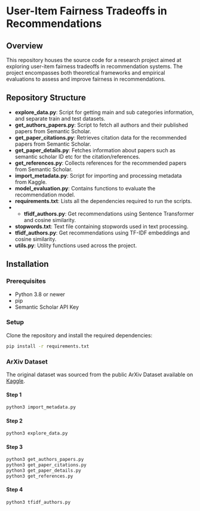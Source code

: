 # User-Item Fairness Tradeoffs in Recommendations

## Overview
This repository houses the source code for a research project aimed at exploring user-item fairness tradeoffs in recommendation systems. The project encompasses both theoretical frameworks and empirical evaluations to assess and improve fairness in recommendations.

## Repository Structure
- **explore_data.py**: Script for getting main and sub categories information, and separate train and test datasets.
- **get_authors_papers.py**: Script to fetch all authors and their published papers from Semantic Scholar.
- **get_paper_citations.py**: Retrieves citation data for the recommended papers from Semantic Scholar.
- **get_paper_details.py**: Fetches information about papers such as semantic scholar ID etc for the citation/references.
- **get_references.py**: Collects references for the recommended papers from Semantic Scholar.
- **import_metadata.py**: Script for importing and processing metadata from Kaggle.
- **model_evaluation.py**: Contains functions to evaluate the recommendation model.
- **requirements.txt**: Lists all the dependencies required to run the scripts.
- - **tfidf_authors.py**: Get recommendations using Sentence Transformer and cosine similarity.
- **stopwords.txt**: Text file containing stopwords used in text processing.
- **tfidf_authors.py**: Get recommendations using TF-IDF embeddings and cosine similarity.
- **utils.py**: Utility functions used across the project.


## Installation

### Prerequisites
- Python 3.8 or newer
- pip
- Semantic Scholar API Key

### Setup
Clone the repository and install the required dependencies:
```bash
pip install -r requirements.txt
```

### ArXiv Dataset
The original dataset was sourced from the public ArXiv Dataset available on [Kaggle](https://www.kaggle.com/datasets/Cornell-University/arxiv/data).

#### Step 1
```bash
python3 import_metadata.py
```
#### Step 2
```bash
python3 explore_data.py
```
#### Step 3
```bash
python3 get_authors_papers.py
python3 get_paper_citations.py
python3 get_paper_details.py
python3 get_references.py
```
#### Step 4
```bash
python3 tfidf_authors.py
```
